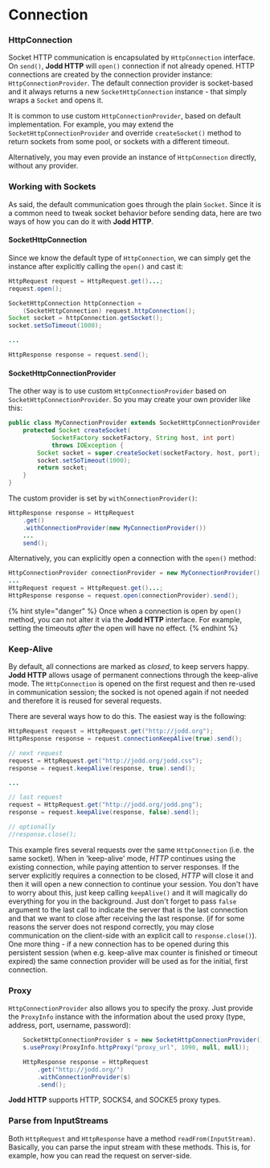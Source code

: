 # Connection

### HttpConnection

Socket HTTP communication is encapsulated by `HttpConnection` interface. On `send()`, **Jodd HTTP** will `open()` connection if not already opened. HTTP connections are created by the connection provider instance: `HttpConnectionProvider`. The default connection provider is socket-based and it always returns a new `SocketHttpConnection` instance - that simply wraps a `Socket` and opens it.

It is common to use custom `HttpConnectionProvider`, based on default implementation. For example, you may extend the `SocketHttpConnectionProvider` and override `createSocket()` method to return sockets from some pool, or sockets with a different timeout.

Alternatively, you may even provide an instance of `HttpConnection` directly, without any provider.

### Working with Sockets

As said, the default communication goes through the plain `Socket`. Since it is a common need to tweak socket behavior before sending data, here are two ways of how you can do it with **Jodd HTTP**.

#### SocketHttpConnection

Since we know the default type of `HttpConnection`, we can simply get the instance after explicitly calling the `open()` and cast it:

```java
HttpRequest request = HttpRequest.get()...;
request.open();

SocketHttpConnection httpConnection =
    (SocketHttpConnection) request.httpConnection();
Socket socket = httpConnection.getSocket();
socket.setSoTimeout(1000);

...

HttpResponse response = request.send();
```

#### SocketHttpConnectionProvider

The other way is to use custom `HttpConnectionProvider` based on `SocketHttpConnectionProvider`. So you may create your own provider like this:

```java
public class MyConnectionProvider extends SocketHttpConnectionProvider {
    protected Socket createSocket(
            SocketFactory socketFactory, String host, int port)
            throws IOException {
        Socket socket = super.createSocket(socketFactory, host, port);
        socket.setSoTimeout(1000);
        return socket;
    }
}
```

The custom provider is set by `withConnectionProvider()`:

```java
HttpResponse response = HttpRequest
    .get()
    .withConnectionProvider(new MyConnectionProvider())
    ...
    send();
```

Alternatively, you can explicitly open a connection with the `open()` method:

```java
HttpConnectionProvider connectionProvider = new MyConnectionProvider();
...
HttpRequest request = HttpRequest.get()...;
HttpResponse response = request.open(connectionProvider).send();
```

{% hint style="danger" %}
Once when a connection is open by `open()` method, you can not alter it via the **Jodd HTTP** interface. For example, setting the timeouts _after_ the open will have no effect.
{% endhint %}

### Keep-Alive

By default, all connections are marked as _closed_, to keep servers happy. **Jodd HTTP** allows usage of permanent connections through the keep-alive mode. The `HttpConnection` is opened on the first request and then re-used in communication session; the socked is not opened again if not needed and therefore it is reused for several requests.

There are several ways how to do this. The easiest way is the following:

```java
HttpRequest request = HttpRequest.get("http://jodd.org");
HttpResponse response = request.connectionKeepAlive(true).send();

// next request
request = HttpRequest.get("http://jodd.org/jodd.css");
response = request.keepAlive(response, true).send();

...

// last request
request = HttpRequest.get("http://jodd.org/jodd.png");
response = request.keepAlive(response, false).send();

// optionally
//response.close();
```

This example fires several requests over the same `HttpConnection` \(i.e. the same socket\). When in 'keep-alive' mode, _HTTP_ continues using the existing connection, while paying attention to server responses. If the server explicitly requires a connection to be closed, _HTTP_ will close it and then it will open a new connection to continue your session. You don't have to worry about this, just keep calling `keepAlive()` and it will magically do everything for you in the background. Just don't forget to pass `false` argument to the last call to indicate the server that is the last connection and that we want to close after receiving the last response. \(if for some reasons the server does not respond correctly, you may close communication on the client-side with an explicit call to `response.close()`\). One more thing - if a new connection has to be opened during this persistent session \(when e.g. keep-alive max counter is finished or timeout expired\) the same connection provider will be used as for the initial, first connection.

### Proxy

`HttpConnectionProvider` also allows you to specify the proxy. Just provide the `ProxyInfo` instance with the information about the used proxy \(type, address, port, username, password\):

```java
    SocketHttpConnectionProvider s = new SocketHttpConnectionProvider();
    s.useProxy(ProxyInfo.httpProxy("proxy_url", 1090, null, null));

    HttpResponse response = HttpRequest
        .get("http://jodd.org/")
        .withConnectionProvider(s)
        .send();
```

**Jodd HTTP** supports HTTP, SOCKS4, and SOCKE5 proxy types.

### Parse from InputStreams

Both `HttpRequest` and `HttpResponse` have a method `readFrom(InputStream)`. Basically, you can parse the input stream with these methods. This is, for example, how you can read the request on server-side.

